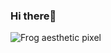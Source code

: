 ### Hi there👋
![Frog aesthetic pixel](https://user-images.githubusercontent.com/97362192/162052410-c671369a-62b4-423f-b71d-65acb09c4862.png)

<!---
swamptoday/swamptoday is a ✨ special ✨ repository because its `README.md` (this file) appears on your GitHub profile.
You can click the Preview link to take a look at your changes.
--->
